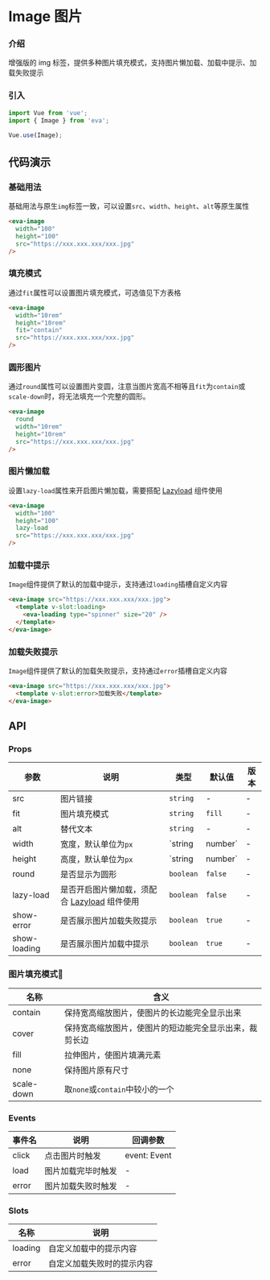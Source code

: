 <!--
 * @Description: In User Settings Edit
 * @Author: your name
 * @Date: 2019-08-22 17:13:32
 * @LastEditTime: 2019-09-02 16:49:31
 * @LastEditors: Please set LastEditors
 -->
# Image 图片

### 介绍

增强版的 img 标签，提供多种图片填充模式，支持图片懒加载、加载中提示、加载失败提示

### 引入

``` javascript
import Vue from 'vue';
import { Image } from 'eva';

Vue.use(Image);
```

## 代码演示

### 基础用法

基础用法与原生`img`标签一致，可以设置`src`、`width`、`height`、`alt`等原生属性

```html
<eva-image
  width="100"
  height="100"
  src="https://xxx.xxx.xxx/xxx.jpg"
/>
```

### 填充模式

通过`fit`属性可以设置图片填充模式，可选值见下方表格

```html
<eva-image
  width="10rem"
  height="10rem"
  fit="contain"
  src="https://xxx.xxx.xxx/xxx.jpg"
/>
```

### 圆形图片

通过`round`属性可以设置图片变圆，注意当图片宽高不相等且`fit`为`contain`或`scale-down`时，将无法填充一个完整的圆形。

```html
<eva-image
  round
  width="10rem"
  height="10rem"
  src="https://xxx.xxx.xxx/xxx.jpg"
/>
```

### 图片懒加载

设置`lazy-load`属性来开启图片懒加载，需要搭配 [Lazyload](#/zh-CN/lazyload) 组件使用

```html
<eva-image
  width="100"
  height="100"
  lazy-load
  src="https://xxx.xxx.xxx/xxx.jpg"
/>
```

### 加载中提示

`Image`组件提供了默认的加载中提示，支持通过`loading`插槽自定义内容

```html
<eva-image src="https://xxx.xxx.xxx/xxx.jpg">
  <template v-slot:loading>
    <eva-loading type="spinner" size="20" />
  </template>
</eva-image>
```

### 加载失败提示

`Image`组件提供了默认的加载失败提示，支持通过`error`插槽自定义内容

```html
<eva-image src="https://xxx.xxx.xxx/xxx.jpg">
  <template v-slot:error>加载失败</template>
</eva-image>
```

## API

### Props

| 参数 | 说明 | 类型 | 默认值 | 版本 |
|------|------|------|------|------|
| src | 图片链接 | `string` | - | - |
| fit | 图片填充模式 | `string` | `fill` | - |
| alt | 替代文本 | `string` | - | - |
| width | 宽度，默认单位为`px` | `string | number` | - | - |
| height | 高度，默认单位为`px` | `string | number` | - | - |
| round | 是否显示为圆形 | `boolean` | `false` | - |
| lazy-load | 是否开启图片懒加载，须配合 [Lazyload](#/zh-CN/lazyload) 组件使用 | `boolean` | `false` | - |
| show-error | 是否展示图片加载失败提示 | `boolean` | `true` | - |
| show-loading | 是否展示图片加载中提示 | `boolean` | `true` | - |

### 图片填充模式

| 名称 | 含义 |
|------|------|
| contain | 保持宽高缩放图片，使图片的长边能完全显示出来 |
| cover | 保持宽高缩放图片，使图片的短边能完全显示出来，裁剪长边 |
| fill | 拉伸图片，使图片填满元素 |
| none | 保持图片原有尺寸 |
| scale-down | 取`none`或`contain`中较小的一个 |

### Events

| 事件名 | 说明 | 回调参数 |
|------|------|------|
| click | 点击图片时触发 | event: Event |
| load | 图片加载完毕时触发 | - |
| error | 图片加载失败时触发 | - |

### Slots

| 名称 | 说明 |
|------|------|
| loading | 自定义加载中的提示内容 |
| error | 自定义加载失败时的提示内容 |
